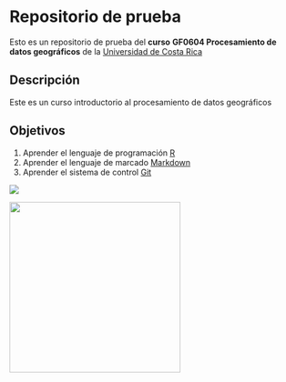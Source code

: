 # Repositorio de prueba

Esto es un repositorio de prueba del **curso** **GF0604 Procesamiento de datos geográficos** de la [Universidad de Costa Rica](https://www.ucr.ac.cr/)

## Descripción
Este es un curso introductorio al procesamiento de datos geográficos

## Objetivos
1. Aprender el lenguaje de programación [R](https://www.r-project.org/)
2. Aprender el lenguaje de marcado [Markdown](https://markdown.es/)
3. Aprender el sistema de control [Git](https://git-scm.com/)


![](https://upload.wikimedia.org/wikipedia/commons/thumb/2/2f/Hubble_ultra_deep_field.jpg/270px-Hubble_ultra_deep_field.jpg)

<img src="https://upload.wikimedia.org/wikipedia/commons/thumb/2/2f/Hubble_ultra_deep_field.jpg/270px-Hubble_ultra_deep_field.jpg" width= "300">
